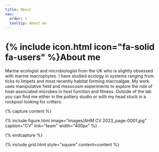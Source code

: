 ```yaml
---
title: About
nav:
  order: 3
  tooltip: About me
---
```


# {% include icon.html icon="fa-solid fa-users" %}About me


Marine ecologist and microbiologist from the UK who is slightly obsessed with marine macrophytes. I have studied ecology in systems ranging from ticks to limpets and most recently habitat forming macroalgae. My work uses manipulative field and mesocosm experiments to explore the role of host-associated microbes in host function and fitness. Outside of the lab you can find me either in the pottery studio or with my head stuck in a rockpool looking for critters.



{% capture content %}

{%
  include figure.html
  image="images/AHM CV 2023_page-0001.jpg"
  caption="CV"
  link="team"
  width="400px"
%}

{% endcapture %}

{% include grid.html style="square" content=content %}
